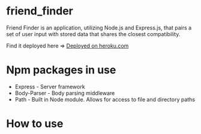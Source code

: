 # friend_finder
Friend Finder is an application, utilizing Node.js and Express.js, that pairs a set of user input with stored data that shares the closest compatibility.

Find it deployed here => [Deployed on heroku.com](https://calm-dusk-90430.herokuapp.com/)

# Npm packages in use
* Express - Server framework
* Body-Parser - Body parsing middleware
* Path - Built in Node module. Allows for access to file and directory paths

# How to use


